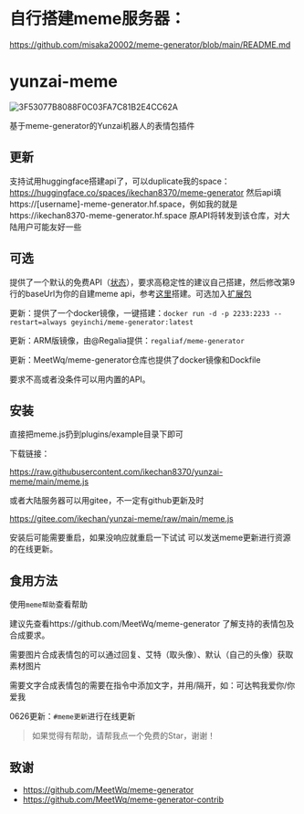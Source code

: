 # 自行搭建meme服务器：
https://github.com/misaka20002/meme-generator/blob/main/README.md

# yunzai-meme
![3F53077B8088F0C03FA7C81B2E4CC62A](https://user-images.githubusercontent.com/21212372/228231810-3202ff31-e5ed-4ab8-a93f-a55ab6d48f58.gif)

基于meme-generator的Yunzai机器人的表情包插件

## 更新
支持试用huggingface搭建api了，可以duplicate我的space：https://huggingface.co/spaces/ikechan8370/meme-generator
然后api填https://[username]-meme-generator.hf.space，例如我的就是https://ikechan8370-meme-generator.hf.space
原API将转发到该仓库，对大陆用户可能友好一些

## 可选
提供了一个默认的免费API（[状态](https://avocado-status.ikechan8370.com/status/chatgpt-meme)），要求高稳定性的建议自己搭建，然后修改第9行的baseUrl为你的自建meme api，参考[这里](https://github.com/MeetWq/meme-generator)搭建。可选加入[扩展包](https://github.com/MeetWq/meme-generator-contrib)

更新：提供了一个docker镜像，一键搭建：`docker run -d -p 2233:2233 --restart=always geyinchi/meme-generator:latest`

更新：ARM版镜像，由@Regalia提供：`regaliaf/meme-generator`

更新：MeetWq/meme-generator仓库也提供了docker镜像和Dockfile

要求不高或者没条件可以用内置的API。

## 安装

直接把meme.js扔到plugins/example目录下即可

下载链接：

https://raw.githubusercontent.com/ikechan8370/yunzai-meme/main/meme.js

或者大陆服务器可以用gitee，不一定有github更新及时

https://gitee.com/ikechan/yunzai-meme/raw/main/meme.js

安装后可能需要重启，如果没响应就重启一下试试
可以发送meme更新进行资源的在线更新。

## 食用方法

使用`meme帮助`查看帮助

建议先查看https://github.com/MeetWq/meme-generator 了解支持的表情包及合成要求。

需要图片合成表情包的可以通过回复、艾特（取头像）、默认（自己的头像）获取素材图片

需要文字合成表情包的需要在指令中添加文字，并用/隔开，如：可达鸭我爱你/你爱我

0626更新：`#meme更新`进行在线更新

> 如果觉得有帮助，请帮我点一个免费的Star，谢谢！

## 致谢

* https://github.com/MeetWq/meme-generator
* https://github.com/MeetWq/meme-generator-contrib
